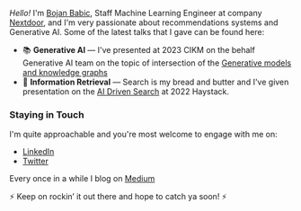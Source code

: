 
*Hello!* I'm [Bojan Babic](https://www.bojanbabic.com/), Staff Machine Learning Engineer at company [Nextdoor](https://nextdoor.com/), and I'm very passionate about recommendations systems and Generative AI. Some of the latest talks that I gave can be found here:

* 📚 **Generative AI** — I've presented at 2023 CIKM on the behalf Generative AI team on the topic of intersection of the [Generative models and knowledge graphs](https://wsl.iiitb.ac.in/cikm-2023-ekgllm-invited-talks/)
* 💬 **Information Retrieval** — Search is my bread and butter and I've given presentation on the [AI Driven Search](https://haystackconf.com/us2022/talk-16/) at 2022 Haystack.


### Staying in Touch

I'm quite approachable and you're most welcome to engage with me on:

*  [LinkedIn](https://www.linkedin.com/in/bojanbabic/)
*  [Twitter](https://twitter.com/bojanbabic)

Every once in a while I blog on [Medium](https://medium.com/@bojanbabic)

⚡ Keep on rockin’ it out there and hope to catch ya soon! ⚡

<!--
**bojanbabic/bojanbabic** is a ✨ _special_ ✨ repository because its `README.md` (this file) appears on your GitHub profile.

Here are some ideas to get you started:

- 🔭 I’m currently working on ...
- 🌱 I’m currently learning ...
- 👯 I’m looking to collaborate on ...
- 🤔 I’m looking for help with ...
- 💬 Ask me about ...
- 📫 How to reach me: ...
- 😄 Pronouns: ...
- ⚡ Fun fact: ...
-->
